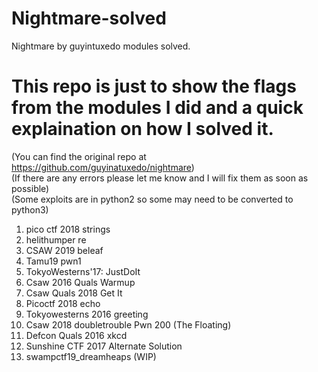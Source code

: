 # Nightmare-solved
Nightmare by guyintuxedo modules solved.

# This repo is just to show the flags from the modules I did and a quick explaination on how I solved it.
(You can find the original repo at https://github.com/guyinatuxedo/nightmare) <br>
(If there are any errors please let me know and I will fix them as soon as possible) <br>
(Some exploits are in python2 so some may need to be converted to python3) <br>

01. pico ctf 2018 strings
02. helithumper re
03. CSAW 2019 beleaf
04. Tamu19 pwn1
05. TokyoWesterns'17: JustDoIt
06. Csaw 2016 Quals Warmup
07. Csaw Quals 2018 Get It
08. Picoctf 2018 echo
09. Tokyowesterns 2016 greeting
10. Csaw 2018 doubletrouble Pwn 200 (The Floating)
11. Defcon Quals 2016 xkcd
12. Sunshine CTF 2017 Alternate Solution
13. swampctf19_dreamheaps (WIP)

